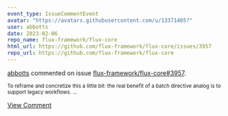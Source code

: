 ```yaml
---
event_type: IssueCommentEvent
avatar: "https://avatars.githubusercontent.com/u/13371405?"
user: abbotts
date: 2023-02-06
repo_name: flux-framework/flux-core
html_url: https://github.com/flux-framework/flux-core/issues/3957
repo_url: https://github.com/flux-framework/flux-core
---
```


<a href='https://github.com/abbotts' target='_blank'>abbotts</a> commented on issue <a href='https://github.com/flux-framework/flux-core/issues/3957' target='_blank'>flux-framework/flux-core#3957</a>.

<small>To reframe and concretize this a little bit: the real benefit of a batch directive analog is to support legacy workflows....</small>

<a href='https://github.com/flux-framework/flux-core/issues/3957' target='_blank'>View Comment</a>